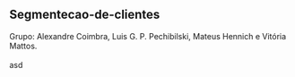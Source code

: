 ## Segmentecao-de-clientes
Grupo: Alexandre Coimbra, Luis G. P. Pechibilski, Mateus Hennich e Vitória Mattos. 
<br><br>
asd